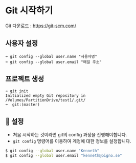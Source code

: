# Git 시작하기
Git 다운로드 : https://git-scm.com/


## 사용자 설정
<pre><code>➜ git config --global user.name "사용자명"
➜ git config --global user.email "메일 주소"
</code></pre>

## 프로젝트 생성
<pre><code>➜ git init 
Initialized empty Git repository in /Volumes/PartitionDrive/test1/.git/
➜  git:(master)
</code></pre>


## :wrench: 설정
- 처음 시작하는 것이라면 git의 config 과정을 진행해야합니다.
- `git config` 명령어를 이용하여 계정에 대한 정보를 설정합니다.

```bash
$ git config --global user.name "Kenneth"
$ git config --global user.email "kenneth@pigno.se"
```
